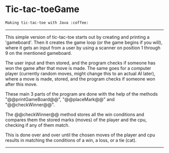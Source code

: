 # Tic-tac-toeGame

```diff
Making tic-tac-toe with Java :coffee:
```
***
This simple version of tic-tac-toe starts out by creating and printing
a 'gameboard'. Then it creates the game loop (or the 
game begins if you will), where it gets an input from a user by using a 
scanner on position 1 through 9 on the mentioned gameboard.

The user input and then stored, and the program checks if someone has 
won the game after that move is made. The same goes for a computer player
(currently random moves, might change this to an actual AI later), where
a move is made, stored, and the program checks if someone won after this
move.

These main 3 parts of the program are done with the help of the methods 
"@@printGameBoard@@", "@@placeMark@@" and "@@checkWinner@@".

The @@checkWinner@@ method stores all the win conditions and compares them
the stored marks (moves) of the player and the cpu, checking if any of them
match.

This is done over and over until the chosen moves of the player and cpu results
in matching the conditions of a win, a loss, or a tie (cat).
***
